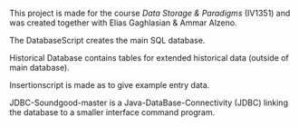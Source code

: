 This project is made for the course _Data Storage & Paradigms_ (IV1351) and was created together with Elias Gaghlasian & Ammar Alzeno.


The DatabaseScript creates the main SQL database.

Historical Database contains tables for extended historical data (outside of main database).

Insertionscript is made as to give example entry data.

JDBC-Soundgood-master is a Java-DataBase-Connectivity (JDBC) linking the database to a smaller interface command program.
